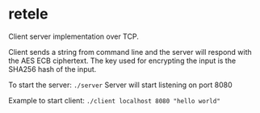 # retele
Client server implementation over TCP.

Client sends a string from command line and the server will respond with the AES ECB ciphertext.
The key used for encrypting the input is the SHA256 hash of the input.

To start the server:
	`./server`
Server will start listening on port 8080

Example to start client:
	`./client localhost 8080 "hello world"`